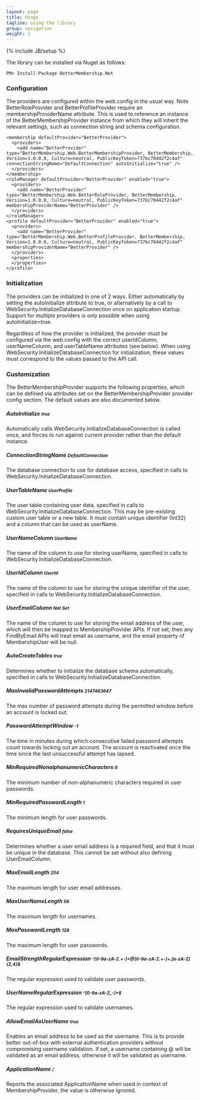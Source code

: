 ```yaml
---
layout: page
title: Usage
tagline: using the library
group: navigation
weight: 1
---
```

{% include JB/setup %}

The library can be installed via Nuget as follows:

	PM> Install-Package BetterMembership.Net
	
### Configuration

The providers are configured within the web.config in the usual way. Note BetterRoleProvider and BetterProfileProvider require an membershipProviderName attribute. This is used to reference an instance of the BetterMembershipProvider instance from which they will inherit the relevant settings, such as connection string and schema configuration.

	<membership defaultProvider="BetterProvider">
      <providers>
        <add name="BetterProvider" type="BetterMembership.Web.BetterMembershipProvider, BetterMembership, Version=1.0.0.0, Culture=neutral, PublicKeyToken=737bc70442f2c4af" connectionStringName="DefaultConnection" autoInitialize="true" />
      </providers>
    </membership>
    <roleManager defaultProvider="BetterProvider" enabled="true">
      <providers>
        <add name="BetterProvider" type="BetterMembership.Web.BetterRoleProvider, BetterMembership, Version=1.0.0.0, Culture=neutral, PublicKeyToken=737bc70442f2c4af" membershipProviderName="BetterProvider" />
      </providers>
    </roleManager>
    <profile defaultProvider="BetterProvider" enabled="true">
      <providers>
        <add name="BetterProvider" type="BetterMembership.Web.BetterProfileProvider, BetterMembership, Version=1.0.0.0, Culture=neutral, PublicKeyToken=737bc70442f2c4af" membershipProviderName="BetterProvider" />
      </providers>
	  <properties>
	  </properties>
    </profile>
	
### Initialization

The providers can be initialized in one of 2 ways. Either automatically by setting the autoInitialize attribute to true, or alternatively by a call to WebSecurity.InitializeDatabaseConnection once on application startup. Support for multiple providers is only possible when using autoInitialize=true. 

Regardless of how the provider is initialized, the provider must be configured via the web.config with the correct userIdColumn, userNameColumn, and userTableName attributes (see below). When using WebSecurity.InitializeDatabaseConnection for initialization, these values must correspond to the values passed to the API call.

### Customization

The BetterMembershipProvider supports the following properties, which can be defined via attributes set on the BetterMembershipProvider provider config section. The default values are also documented below.

##### AutoInitialize <small>true</small>

Automatically calls WebSecurity.InitializeDatabaseConnection is called once, and forces to run against current provider rather than the default instance.

##### ConnectionStringName <small>DefaultConnection</small>

The database connection to use for database access, specified in calls to WebSecurity.InitializeDatabaseConnection.

##### UserTableName <small>UserProfile</small>

The user table containing user data, specified in calls to WebSecurity.InitializeDatabaseConnection. This may be pre-existing custom user table or a new table. It must contain unique identifier (Int32) and a column that can be used as userName.

##### UserNameColumn <small>UserName</small>

The name of the column to use for storing userName, specified in calls to WebSecurity.InitializeDatabaseConnection.

##### UserIdColumn <small>UserId</small>

The name of the column to use for storing the unique identifier of the user, specified in calls to WebSecurity.InitializeDatabaseConnection.

##### UserEmailColumn <small>Not Set</small>

The name of the column to use for storing the email address of the user, which will then be mapped to MembershipProvider APIs. If not set, then any FindByEmail APIs will treat email as username, and the email property of MembershipUser will be null.

##### AutoCreateTables <small>true</small>

Determines whether to initialize the database schema automatically, specified in calls to WebSecurity.InitializeDatabaseConnection.

##### MaxInvalidPasswordAttempts <small>2147483647</small>

The max number of password attempts during the permitted window before an account is locked out.

##### PasswordAttemptWindow <small>-1</small>

The time in minutes during which consecutive failed password attempts count towards locking out an account. The account is reactivated once the time since the last unsuccessful attempt has lapsed.

##### MinRequiredNonalphanumericCharacters <small>0</small>

The minimum number of non-alphanumeric characters required in user passwords.

##### MinRequiredPasswordLength <small>1</small>

The minimum length for user passwords.

##### RequiresUniqueEmail <small>false</small>

Determines whether a user email address is a required field, and that it must be unique in the database. This cannot be set without also defining UserEmailColumn.

##### MaxEmailLength <small>254</small>

The maximum length for user email addresses.

##### MaxUserNameLength <small>56</small>

The maximum length for usernames.

##### MaxPasswordLength <small>128</small>

The maximum length for user passwords.

##### EmailStrengthRegularExpression <small>^[0-9a-zA-Z.+_-]+@[0-9a-zA-Z.+_-]+\.[a-zA-Z]{2,4}$</small>

The regular expression used to validate user passwords.

##### UserNameRegularExpression <small>^[0-9a-zA-Z_-]+$</small>

The regular expression used to validate usernames.

##### AllowEmailAsUserName <small>true</small>

Enables an email address to be used as the username. This is to provide better out-of-box with external authentication providers without compromising username validation. If set, a username containing @ will be validated as an email address, otherwise it will be validated as username.

##### ApplicationName <small>/</small>

Reports the associated ApplicationName when used in context of  MembershipProvider, the value is otherwise ignored.








